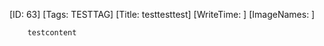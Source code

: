 [ID: 63]
		[Tags: TESTTAG]
		[Title: testtesttest]
		[WriteTime: ]
		[ImageNames: ]
		
		testcontent